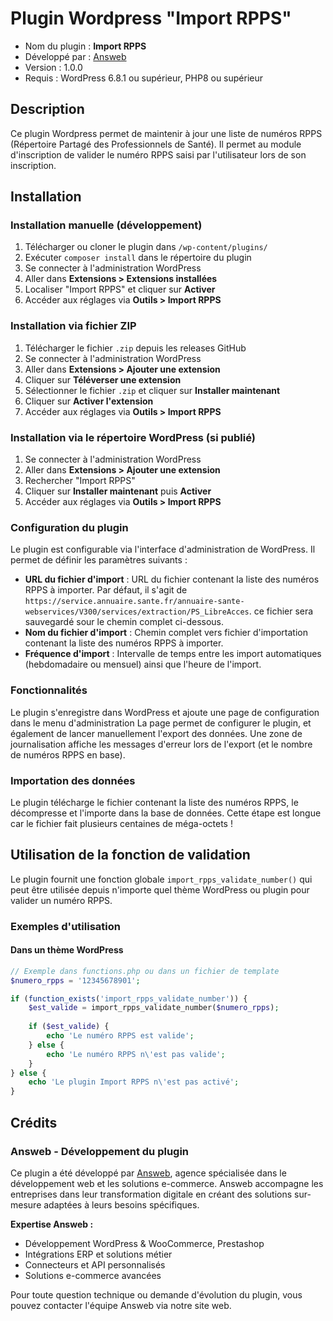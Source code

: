 # Plugin Wordpress "Import RPPS"

- Nom du plugin : **Import RPPS**
- Développé par : [Answeb](https://www.answeb.net)
- Version : 1.0.0
- Requis : WordPress 6.8.1 ou supérieur, PHP8 ou supérieur

## Description

Ce plugin Wordpress permet de maintenir à jour une liste de numéros RPPS (Répertoire Partagé des Professionnels de
Santé). Il permet au module d'inscription de valider le numéro RPPS saisi par l'utilisateur lors de son inscription.

## Installation

### Installation manuelle (développement)

1. Télécharger ou cloner le plugin dans `/wp-content/plugins/`
2. Exécuter `composer install` dans le répertoire du plugin
3. Se connecter à l'administration WordPress
4. Aller dans **Extensions > Extensions installées**
5. Localiser "Import RPPS" et cliquer sur **Activer**
6. Accéder aux réglages via **Outils > Import RPPS**

### Installation via fichier ZIP

1. Télécharger le fichier `.zip` depuis les releases GitHub
2. Se connecter à l'administration WordPress
3. Aller dans **Extensions > Ajouter une extension**
4. Cliquer sur **Téléverser une extension**
5. Sélectionner le fichier `.zip` et cliquer sur **Installer maintenant**
6. Cliquer sur **Activer l'extension**
7. Accéder aux réglages via **Outils > Import RPPS**

### Installation via le répertoire WordPress (si publié)

1. Se connecter à l'administration WordPress
2. Aller dans **Extensions > Ajouter une extension**
3. Rechercher "Import RPPS"
4. Cliquer sur **Installer maintenant** puis **Activer**
5. Accéder aux réglages via **Outils > Import RPPS**

### Configuration du plugin

Le plugin est configurable via l'interface d'administration de WordPress. Il permet de définir les paramètres suivants :

- **URL du fichier d'import** : URL du fichier contenant la liste des numéros RPPS à importer. Par défaut, il s'agit de
  `https://service.annuaire.sante.fr/annuaire-sante-webservices/V300/services/extraction/PS_LibreAcces`. ce fichier sera
  sauvegardé sour le chemin complet ci-dessous.
- **Nom du fichier d'import** : Chemin complet vers fichier d'importation contenant la liste des numéros RPPS à
  importer.
- **Fréquence d'import** : Intervalle de temps entre les import automatiques (hebdomadaire ou mensuel) ainsi que
  l'heure de l'import.

### Fonctionnalités

Le plugin s'enregistre dans WordPress et ajoute une page de configuration dans le menu d'administration
La page permet de configurer le plugin, et également de lancer manuellement l'export des données.
Une zone de journalisation affiche les messages d'erreur lors de l'export (et le nombre de numéros RPPS en base).

### Importation des données

Le plugin télécharge le fichier contenant la liste des numéros RPPS, le décompresse et l'importe dans la base de données.
Cette étape est longue car le fichier fait plusieurs centaines de méga-octets !

## Utilisation de la fonction de validation

Le plugin fournit une fonction globale `import_rpps_validate_number()` qui peut être utilisée depuis n'importe quel thème WordPress ou plugin pour valider un numéro RPPS.

### Exemples d'utilisation

#### Dans un thème WordPress

```php
// Exemple dans functions.php ou dans un fichier de template
$numero_rpps = '12345678901';

if (function_exists('import_rpps_validate_number')) {
    $est_valide = import_rpps_validate_number($numero_rpps);
    
    if ($est_valide) {
        echo 'Le numéro RPPS est valide';
    } else {
        echo 'Le numéro RPPS n\'est pas valide';
    }
} else {
    echo 'Le plugin Import RPPS n\'est pas activé';
}
```


## Crédits

### Answeb - Développement du plugin

Ce plugin a été développé par [Answeb](https://www.answeb.net), agence spécialisée dans le développement web et les
solutions e-commerce. Answeb accompagne les entreprises dans leur transformation digitale en créant des solutions
sur-mesure adaptées à leurs besoins spécifiques.

**Expertise Answeb :**

- Développement WordPress & WooCommerce, Prestashop
- Intégrations ERP et solutions métier
- Connecteurs et API personnalisés
- Solutions e-commerce avancées

Pour toute question technique ou demande d'évolution du plugin, vous pouvez contacter l'équipe Answeb via notre
site web.
